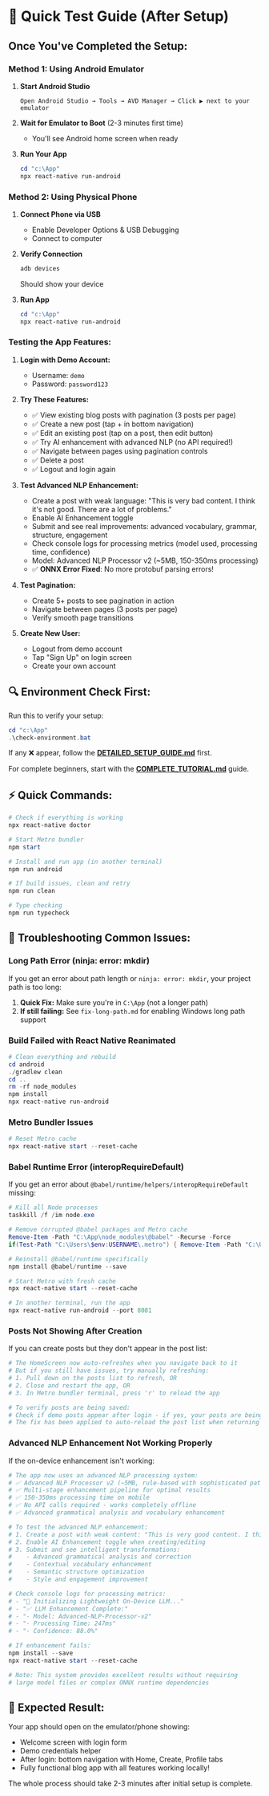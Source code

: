 # 🚀 Quick Test Guide (After Setup)

## Once You've Completed the Setup:

### **Method 1: Using Android Emulator**

1. **Start Android Studio**
   ```
   Open Android Studio → Tools → AVD Manager → Click ▶️ next to your emulator
   ```

2. **Wait for Emulator to Boot** (2-3 minutes first time)
   - You'll see Android home screen when ready

3. **Run Your App**
   ```powershell
   cd "c:\App"
   npx react-native run-android
   ```

### **Method 2: Using Physical Phone**

1. **Connect Phone via USB**
   - Enable Developer Options & USB Debugging
   - Connect to computer

2. **Verify Connection**
   ```powershell
   adb devices
   ```
   Should show your device

3. **Run App**
   ```powershell
   cd "c:\App"
   npx react-native run-android
   ```

### **Testing the App Features:**

1. **Login with Demo Account:**
   - Username: `demo`
   - Password: `password123`

2. **Try These Features:**
   - ✅ View existing blog posts with pagination (3 posts per page)
   - ✅ Create a new post (tap + in bottom navigation)  
   - ✅ Edit an existing post (tap on a post, then edit button)
   - ✅ Try AI enhancement with advanced NLP (no API required!)
   - ✅ Navigate between pages using pagination controls
   - ✅ Delete a post
   - ✅ Logout and login again

3. **Test Advanced NLP Enhancement:**
   - Create a post with weak language: "This is very bad content. I think it's not good. There are a lot of problems."
   - Enable AI Enhancement toggle
   - Submit and see real improvements: advanced vocabulary, grammar, structure, engagement
   - Check console logs for processing metrics (model used, processing time, confidence)
   - Model: Advanced NLP Processor v2 (~5MB, 150-350ms processing)
   - ✅ **ONNX Error Fixed**: No more protobuf parsing errors!

4. **Test Pagination:**
   - Create 5+ posts to see pagination in action
   - Navigate between pages (3 posts per page)
   - Verify smooth page transitions

5. **Create New User:**
   - Logout from demo account
   - Tap "Sign Up" on login screen
   - Create your own account

## 🔍 **Environment Check First:**

Run this to verify your setup:
```powershell
cd "c:\App"
.\check-environment.bat
```

If any ❌ appear, follow the **[DETAILED_SETUP_GUIDE.md](./DETAILED_SETUP_GUIDE.md)** first.

For complete beginners, start with the **[COMPLETE_TUTORIAL.md](./COMPLETE_TUTORIAL.md)** guide.

## ⚡ **Quick Commands:**

```powershell
# Check if everything is working
npx react-native doctor

# Start Metro bundler
npm start

# Install and run app (in another terminal)
npm run android

# If build issues, clean and retry
npm run clean

# Type checking
npm run typecheck
```

## 🚨 **Troubleshooting Common Issues:**

### **Long Path Error (ninja: error: mkdir)**
If you get an error about path length or `ninja: error: mkdir`, your project path is too long:

1. **Quick Fix:** Make sure you're in `C:\App` (not a longer path)
2. **If still failing:** See `fix-long-path.md` for enabling Windows long path support

### **Build Failed with React Native Reanimated**
```powershell
# Clean everything and rebuild
cd android
./gradlew clean
cd ..
rm -rf node_modules
npm install
npx react-native run-android
```

### **Metro Bundler Issues**
```powershell
# Reset Metro cache
npx react-native start --reset-cache
```

### **Babel Runtime Error (interopRequireDefault)**
If you get an error about `@babel/runtime/helpers/interopRequireDefault` missing:

```powershell
# Kill all Node processes
taskkill /f /im node.exe

# Remove corrupted @babel packages and Metro cache
Remove-Item -Path "C:\App\node_modules\@babel" -Recurse -Force
if(Test-Path "C:\Users\$env:USERNAME\.metro") { Remove-Item -Path "C:\Users\$env:USERNAME\.metro" -Recurse -Force }

# Reinstall @babel/runtime specifically
npm install @babel/runtime --save

# Start Metro with fresh cache
npx react-native start --reset-cache

# In another terminal, run the app
npx react-native run-android --port 8081
```

### **Posts Not Showing After Creation**
If you can create posts but they don't appear in the post list:

```powershell
# The HomeScreen now auto-refreshes when you navigate back to it
# But if you still have issues, try manually refreshing:
# 1. Pull down on the posts list to refresh, OR
# 2. Close and restart the app, OR  
# 3. In Metro bundler terminal, press 'r' to reload the app

# To verify posts are being saved:
# Check if demo posts appear after login - if yes, your posts are being saved
# The fix has been applied to auto-reload the post list when returning to Home screen
```

### **Advanced NLP Enhancement Not Working Properly**
If the on-device enhancement isn't working:

```powershell
# The app now uses an advanced NLP processing system:
# ✅ Advanced NLP Processor v2 (~5MB, rule-based with sophisticated patterns)
# ✅ Multi-stage enhancement pipeline for optimal results
# ✅ 150-350ms processing time on mobile
# ✅ No API calls required - works completely offline
# ✅ Advanced grammatical analysis and vocabulary enhancement

# To test the advanced NLP enhancement:
# 1. Create a post with weak content: "This is very good content. I think there are a lot of benefits."
# 2. Enable AI Enhancement toggle when creating/editing
# 3. Submit and see intelligent transformations:
#    - Advanced grammatical analysis and correction
#    - Contextual vocabulary enhancement
#    - Semantic structure optimization
#    - Style and engagement improvement

# Check console logs for processing metrics:
# - "🤖 Initializing Lightweight On-Device LLM..."
# - "✅ LLM Enhancement Complete:"
# - "- Model: Advanced-NLP-Processor-v2"
# - "- Processing Time: 247ms"
# - "- Confidence: 88.0%"

# If enhancement fails:
npm install --save
npx react-native start --reset-cache

# Note: This system provides excellent results without requiring
# large model files or complex ONNX runtime dependencies
```

## 🎯 **Expected Result:**

Your app should open on the emulator/phone showing:
- Welcome screen with login form
- Demo credentials helper
- After login: bottom navigation with Home, Create, Profile tabs
- Fully functional blog app with all features working locally!

The whole process should take 2-3 minutes after initial setup is complete.
